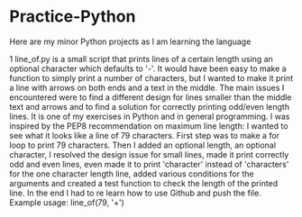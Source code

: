 # Practice-Python
Here are my minor Python projects as I am learning the language

1 line_of.py is a small script that prints lines of a certain length using an optional character which defaults to '-'. It would have been easy to make a function to simply print a number of characters, but I wanted to make it print a line with arrows on both ends and a text in the middle. The main issues I encountered were to find a different design for lines smaller than the middle text and arrows and to find a solution for correctly printing odd/even length lines. It is one of my exercises in Python and in general programming. I was inspired by the PEP8 recommendation on maximum line length: I wanted to see what it
looks like a line of 79 characters. First step was to make a for loop to print 79 characters. Then I added an optional length, an optional character, I resolved the design issue for small lines, made it print correctly odd and even lines, even made it to print 'character' instead of 'characters' for the one character length line, added various conditions for the arguments and created a test function to check the length of the printed line. In the end I had to re learn how to use Github and push the file. Example usage: line_of(79, '+')
